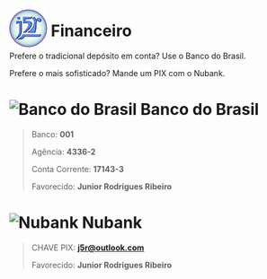 <style>
img{
    width: 7vmin;
    height: 7vmin;
    margin-bottom: -2vmin;
}
</style>
# ![j5r](./../assets/j5r.svg) Financeiro

Prefere o tradicional depósito em conta? Use o Banco do Brasil.

Prefere o mais sofisticado? Mande um PIX com o Nubank.

# ![Banco do Brasil](https://tijuca.aabb.com.br/wp-content/uploads/sites/194/2014/05/12-banco-do-brasil_f.png) Banco do Brasil

> Banco: **001**
>
> Agência: **4336-2**
>
> Conta Corrente: **17143-3**
>
> Favorecido: **Junior Rodrigues Ribeiro**


# ![Nubank](http://img.ibxk.com.br/2015/12/30/30113940469199.jpg) Nubank

> CHAVE PIX: **j5r@outlook.com**
>
> Favorecido: **Junior Rodrigues Ribeiro**

